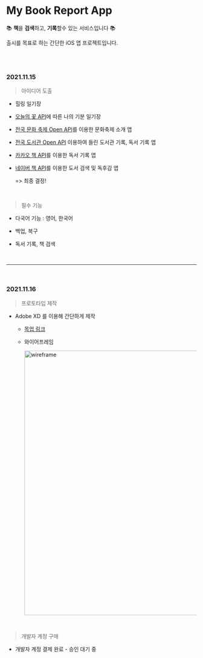 # My Book Report App

:books: **책**을 **검색**하고, **기록**할수 있는 서비스입니다 :books:

출시를 목표로 하는 간단한 iOS 앱 프로젝트입니다.


<br></br>


### 2021.11.15

> 아이디어 도출

- 힐링 일기장

- [오늘의 꽃 API](https://www.data.go.kr/data/15084605/openapi.do#)에 따른 나의 기분 일기장

- [전국 문화 축제 Open API](https://www.data.go.kr/data/15013104/standard.do)를 이용한 문화축제 소개 앱

- [전국 도서관 Open API](https://www.data.go.kr/data/15013109/standard.do) 이용하여 들린 도서관 기록, 독서 기록 앱

- [카카오 책 API](https://developers.kakao.com/docs/latest/ko/daum-search/dev-guide#search-book)를 이용한 독서 기록 앱

- [네이버 책 API](https://developers.naver.com/docs/search/book/)를 이용한 도서 검색 및 독후감 앱

  => 최종 결정!

<br>

> 필수 기능

- 다국어 기능 : 영어, 한국어

- 백업, 복구

- 독서 기록, 책 검색

<br>

------

<br>

### 2021.11.16

> 프로토타입 제작

- Adobe XD 를 이용해 간단하게 제작

  - [목업 링크](https://xd.adobe.com/view/36c3d4bf-4917-470d-910c-b101dfed5332-6390/?fullscreen&hints=off)

  - 와이어프레임

    <left><img width="700" src="https://github.com/BAEKYUJEONG/MyBookReportApp/blob/master/resources/와이어프레임.pdf" alt="wireframe"/><left>

<br>

> 개발자 계정 구매

- 개발자 계정 결제 완료 - 승인 대기 중
